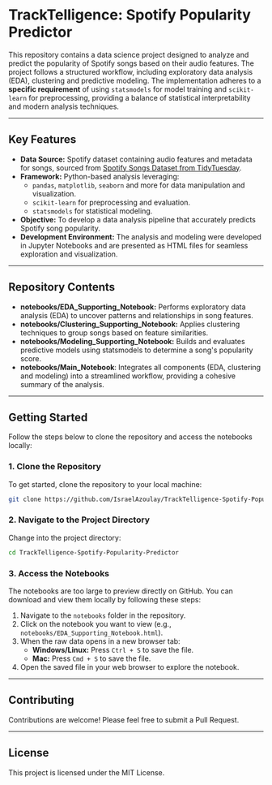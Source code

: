 # TrackTelligence: Spotify Popularity Predictor
This repository contains a data science project designed to analyze and predict the popularity of Spotify songs based on their audio features. The project follows a structured workflow, including exploratory data analysis (EDA), clustering and predictive modeling. The implementation adheres to a **specific requirement** of using `statsmodels` for model training and `scikit-learn` for preprocessing, providing a balance of statistical interpretability and modern analysis techniques.

---

## Key Features
- **Data Source:** Spotify dataset containing audio features and metadata for songs, sourced from [Spotify Songs Dataset from TidyTuesday](https://raw.githubusercontent.com/rfordatascience/tidytuesday/master/data/2020/2020-01-21/spotify_songs.csv).
- **Framework:** Python-based analysis leveraging:
  - `pandas`, `matplotlib`, `seaborn` and more for data manipulation and visualization.
  - `scikit-learn` for preprocessing and evaluation.
  - `statsmodels` for statistical modeling.
- **Objective:** To develop a data analysis pipeline that accurately predicts Spotify song popularity.
- **Development Environment:** The analysis and modeling were developed in Jupyter Notebooks and are presented as HTML files for seamless exploration and visualization.

---

## Repository Contents
- **notebooks/EDA_Supporting_Notebook:** Performs exploratory data analysis (EDA) to uncover patterns and relationships in song features.
- **notebooks/Clustering_Supporting_Notebook:** Applies clustering techniques to group songs based on feature similarities.
- **notebooks/Modeling_Supporting_Notebook:** Builds and evaluates predictive models using statsmodels to determine a song's popularity score.
- **notebooks/Main_Notebook**: Integrates all components (EDA, clustering and modeling) into a streamlined workflow, providing a cohesive summary of the analysis.

---

## Getting Started

Follow the steps below to clone the repository and access the notebooks locally:

### 1. Clone the Repository
To get started, clone the repository to your local machine:
```bash
git clone https://github.com/IsraelAzoulay/TrackTelligence-Spotify-Popularity-Predictor.git
```

### 2. Navigate to the Project Directory
Change into the project directory:
```bash
cd TrackTelligence-Spotify-Popularity-Predictor
```

### 3. Access the Notebooks
The notebooks are too large to preview directly on GitHub. You can download and view them locally by following these steps:
1. Navigate to the `notebooks` folder in the repository.
2. Click on the notebook you want to view (e.g., `notebooks/EDA_Supporting_Notebook.html`).
3. When the raw data opens in a new browser tab:
   - **Windows/Linux:** Press `Ctrl + S` to save the file.
   - **Mac:** Press `Cmd + S` to save the file.
4. Open the saved file in your web browser to explore the notebook.

---

## Contributing
Contributions are welcome! Please feel free to submit a Pull Request.

---

## License
This project is licensed under the MIT License.
